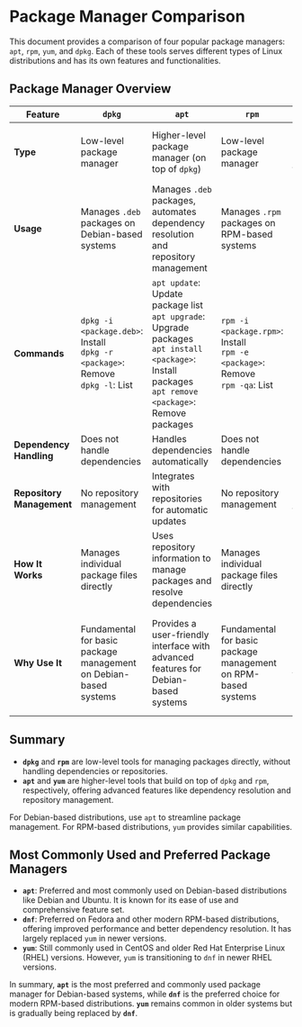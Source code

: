 # Package Manager Comparison

This document provides a comparison of four popular package managers: `apt`, `rpm`, `yum`, and `dpkg`. Each of these tools serves different types of Linux distributions and has its own features and functionalities.

## Package Manager Overview

| Feature   | `dpkg`                                      | `apt`                                        | `rpm`                                      | `yum`                                      | `dnf`                                      |
|-----------|---------------------------------------------|----------------------------------------------|-------------------------------------------|-------------------------------------------|-------------------------------------------|
| **Type**  | Low-level package manager                   | Higher-level package manager (on top of `dpkg`) | Low-level package manager                   | Higher-level package manager (on top of `rpm`) | Higher-level package manager (successor to `yum`) |
| **Usage** | Manages `.deb` packages on Debian-based systems | Manages `.deb` packages, automates dependency resolution and repository management | Manages `.rpm` packages on RPM-based systems | Manages `.rpm` packages, automates dependency resolution and repository management | Manages `.rpm` packages, automates dependency resolution and repository management |
| **Commands** | `dpkg -i <package.deb>`: Install<br>`dpkg -r <package>`: Remove<br>`dpkg -l`: List | `apt update`: Update package list<br>`apt upgrade`: Upgrade packages<br>`apt install <package>`: Install packages<br>`apt remove <package>`: Remove packages | `rpm -i <package.rpm>`: Install<br>`rpm -e <package>`: Remove<br>`rpm -qa`: List | `yum update`: Update packages<br>`yum install <package>`: Install packages<br>`yum remove <package>`: Remove packages<br>`yum list installed`: List | `dnf update`: Update packages<br>`dnf install <package>`: Install packages<br>`dnf remove <package>`: Remove packages<br>`dnf list installed`: List |
| **Dependency Handling** | Does not handle dependencies | Handles dependencies automatically | Does not handle dependencies | Handles dependencies automatically | Handles dependencies automatically |
| **Repository Management** | No repository management | Integrates with repositories for automatic updates | No repository management | Integrates with repositories for automatic updates | Integrates with repositories for automatic updates |
| **How It Works** | Manages individual package files directly | Uses repository information to manage packages and resolve dependencies | Manages individual package files directly | Uses repository information to manage packages and resolve dependencies | Uses repository information to manage packages and resolve dependencies |
| **Why Use It** | Fundamental for basic package management on Debian-based systems | Provides a user-friendly interface with advanced features for Debian-based systems | Fundamental for basic package management on RPM-based systems | Provides a user-friendly interface with advanced features for RPM-based systems | Modern tool with improved performance and features over `yum`, preferred for newer RPM-based systems |

## Summary

- **`dpkg`** and **`rpm`** are low-level tools for managing packages directly, without handling dependencies or repositories.
- **`apt`** and **`yum`** are higher-level tools that build on top of `dpkg` and `rpm`, respectively, offering advanced features like dependency resolution and repository management.

For Debian-based distributions, use `apt` to streamline package management. For RPM-based distributions, `yum` provides similar capabilities.

## Most Commonly Used and Preferred Package Managers

- **`apt`**: Preferred and most commonly used on Debian-based distributions like Debian and Ubuntu. It is known for its ease of use and comprehensive feature set.
- **`dnf`**: Preferred on Fedora and other modern RPM-based distributions, offering improved performance and better dependency resolution. It has largely replaced `yum` in newer versions.
- **`yum`**: Still commonly used in CentOS and older Red Hat Enterprise Linux (RHEL) versions. However, `yum` is transitioning to `dnf` in newer RHEL versions.

In summary, **`apt`** is the most preferred and commonly used package manager for Debian-based systems, while **`dnf`** is the preferred choice for modern RPM-based distributions. **`yum`** remains common in older systems but is gradually being replaced by **`dnf`**.

